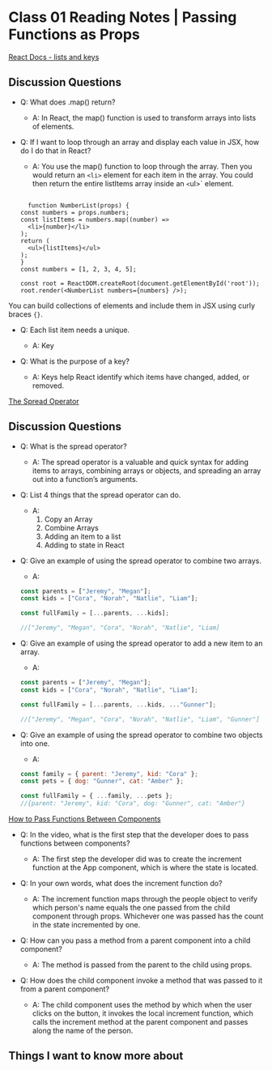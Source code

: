 # Class 01 Reading Notes | Passing Functions as Props

[React Docs - lists and keys](https://reactjs.org/docs/lists-and-keys.html)

## Discussion Questions

- Q: What does .map() return?

  - A: In React, the map() function is used to transform arrays into lists of elements.

- Q: If I want to loop through an array and display each value in JSX, how do I do that in React?

  - A: You use the map() function to loop through the array. Then you would return an `<li>` element for each item in the array. You could then return the entire listItems array inside an `<`ul>` element.

  ```JSX

    function NumberList(props) {
  const numbers = props.numbers;
  const listItems = numbers.map((number) =>
    <li>{number}</li>
  );
  return (
    <ul>{listItems}</ul>
  );
  }
  const numbers = [1, 2, 3, 4, 5];

  const root = ReactDOM.createRoot(document.getElementById('root'));
  root.render(<NumberList numbers={numbers} />);

  ```

You can build collections of elements and include them in JSX using curly braces `{}`.

- Q: Each list item needs a unique.

  - A: Key

- Q: What is the purpose of a key?

  - A: Keys help React identify which items have changed, added, or removed.

[The Spread Operator](https://medium.com/coding-at-dawn/how-to-use-the-spread-operator-in-javascript-b9e4a8b06fab)

## Discussion Questions

- Q: What is the spread operator?

  - A: The spread operator is a valuable and quick syntax for adding items to arrays, combining arrays or objects, and spreading an array out into a function’s arguments.

- Q: List 4 things that the spread operator can do.

  - A:
    1. Copy an Array
    2. Combine Arrays
    3. Adding an item to a list
    4. Adding to state in React

- Q: Give an example of using the spread operator to combine two arrays.

  - A:

  ```jsx
  const parents = ["Jeremy", "Megan"];
  const kids = ["Cora", "Norah", "Natlie", "Liam"];

  const fullFamily = [...parents, ...kids];

  //["Jeremy", "Megan", "Cora", "Norah", "Natlie", "Liam]
  ```

- Q: Give an example of using the spread operator to add a new item to an array.

  - A:

  ```jsx
  const parents = ["Jeremy", "Megan"];
  const kids = ["Cora", "Norah", "Natlie", "Liam"];

  const fullFamily = [...parents, ...kids, ..."Gunner"];

  //["Jeremy", "Megan", "Cora", "Norah", "Natlie", "Liam", "Gunner"]
  ```

- Q: Give an example of using the spread operator to combine two objects into one.

  - A:

  ```jsx
  const family = { parent: "Jeremy", kid: "Cora" };
  const pets = { dog: "Gunner", cat: "Amber" };

  const fullFamily = { ...family, ...pets };
  //{parent: "Jeremy", kid: "Cora", dog: "Gunner", cat: "Amber"}
  ```

[How to Pass Functions Between Components](https://www.youtube.com/watch?v=c05OL7XbwXU)

- Q: In the video, what is the first step that the developer does to pass functions between components?

  - A: The first step the developer did was to create the increment function at the App component, which is where the state is located.

- Q: In your own words, what does the increment function do?

  - A: The increment function maps through the people object to verify which person's name equals the one passed from the child component through props. Whichever one was passed has the count in the state incremented by one.

- Q: How can you pass a method from a parent component into a child component?

  - A: The method is passed from the parent to the child using props.

- Q: How does the child component invoke a method that was passed to it from a parent component?

  - A: The child component uses the method by which when the user clicks on the button, it invokes the local increment function, which calls the increment method at the parent component and passes along the name of the person.

## Things I want to know more about
